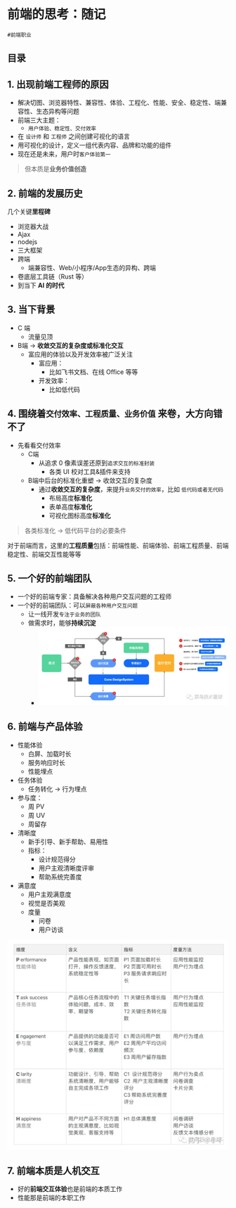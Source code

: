 
# 前端的思考：随记

`#前端职业` 


## 目录
<!-- toc -->
 ## 1. 出现前端工程师的原因 

- 解决切图、浏览器特性、兼容性、体验、工程化、性能、安全、稳定性、端兼容性、生态异构等问题
- 前端三大主题：
	- `用户体验、稳定性、交付效率`
- 在 `设计师` 和 `工程师` 之间创建可视化的语言
- 用可视化的设计，定义一组代表内容、品牌和功能的组件
- 现在还是未来，用户时`客户体验第一`

> 但本质是**业务价值创造**

## 2. 前端的发展历史

几个关键**里程碑**
- 浏览器大战
- Ajax
- nodejs
- 三大框架
- 跨端
	- 端兼容性、Web/小程序/App生态的异构、跨端
- 卷底层工具链（Rust 等）
- 到当下 **AI 的时代**

## 3. 当下背景

- C 端 
	- 流量见顶
- B端 → **收敛交互的复杂度或标准化交互**
	- 富应用的体验以及开发效率被广泛关注
		- 富应用：
			- 比如飞书文档、在线 Office 等等
		- 开发效率：
			- 比如低代码

## 4. 围绕着`交付效率、工程质量、业务价值` 来卷，大方向错不了

- 先看看交付效率
	- C端
		- 从追求 0 像素误差还原到`追求交互的标准封装` 
			- 各类 UI 校对工具&插件来支持
	- B端中后台的标准化重塑 → 收敛交互的复杂度
		- 通过**收敛交互的复杂度**，来提升`业务交付的效率`，比如 `低代码或者无代码`
			- 布局高度**标准化**
			- 表单高度**标准化**
			- 可视化图标高度**标准化**


> 各类标准化 →  低代码平台的必要条件

对于前端而言，这里的**工程质量**包括：前端性能、前端体验、前端工程质量、前端稳定性、前端交互性能等等


## 5. 一个好的前端团队

- 一个好的前端专家：具备解决各种用户交互问题的工程师
- 一个好的前端团队：可以`屏蔽各种用户交互问题`
	- 让一线开发`专注于业务的团队`
	- 做需求时，能够**持续沉淀**
		- ![图片&文件](./files/20241114-8.png)

## 6. 前端与产品体验

- 性能体验
	- 白屏、加载时长
	- 服务响应时长
	- 性能埋点
- 任务体验
	- 任务转化 → 行为埋点
- 参与度：
	- 周 PV
	- 周 UV
	- 周留存
- 清晰度
	- 新手引导、新手帮助、易用性
	- 指标：
		- 设计规范得分
		- 用户主观清晰度评审
		- 帮助系统完善度
- 满意度
	- 用户主观满意度
	- 视觉是否美观
	- 度量
		- 问卷
		- 用户访谈

![图片&文件](./files/20241114-7.png)

## 7. 前端本质是人机交互

- 好的**前端交互体验**也是前端的本质工作
- 性能那是前端的本职工作

